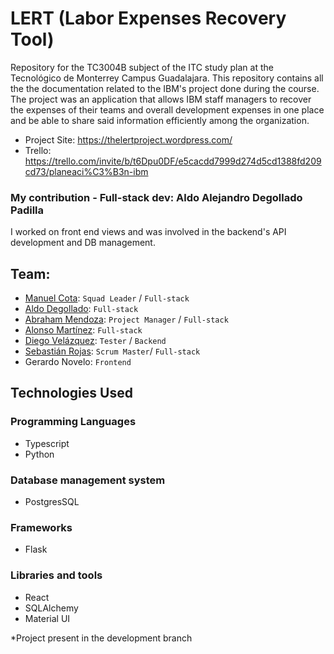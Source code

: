 # LERT (Labor Expenses Recovery Tool)
Repository for the TC3004B subject of the ITC study plan at the Tecnológico de Monterrey Campus Guadalajara. This repository contains all the the documentation related to the IBM's project done during the course. The project was an application that allows IBM staff managers to recover the expenses of their teams and overall development expenses in one place and be able to share said information efficiently among the organization.

- Project Site: https://thelertproject.wordpress.com/
- Trello: https://trello.com/invite/b/t6Dpu0DF/e5cacdd7999d274d5cd1388fd209cd73/planeaci%C3%B3n-ibm

### My contribution - Full-stack dev: Aldo Alejandro Degollado Padilla
I worked on front end views and was involved in the backend's API development and DB management. 

## Team:
- [Manuel Cota](https://github.com/nihonboi): `Squad Leader` / `Full-stack`
- [Aldo Degollado](https://github.com/Diplex09): `Full-stack`
- [Abraham Mendoza](https://github.com/Abraham935): `Project Manager` / `Full-stack`
- [Alonso Martínez](https://github.com/AlonsoMtzG): `Full-stack`
- [Diego Velázquez](https://github.com/DiegoVelazqz): `Tester` / `Backend`
- [Sebastián Rojas](https://github.com/Sreddx): `Scrum Master`/ `Full-stack`
- Gerardo Novelo:  `Frontend`

Technologies Used
---------------
### Programming Languages
- Typescript
- Python
### Database management system
- PostgresSQL
### Frameworks
- Flask
### Libraries and tools
- React
- SQLAlchemy
- Material UI

*Project present in the development branch
